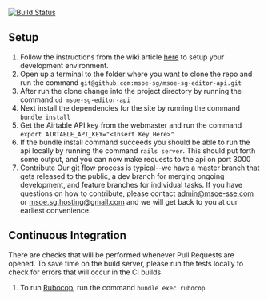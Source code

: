 [![Build Status](https://travis-ci.org/msoe-sg/msoe-sg-editor-api.svg?branch=master)](https://travis-ci.org/msoe-sg/msoe-sg-editor-api)
## Setup
1. Follow the instructions from the wiki article [here](https://github.com/msoe-sg/msoe-sg-website/wiki/Environment-Setup) to setup your development environment.
2. Open up a terminal to the folder where you want to clone the repo and run the command `git@github.com:msoe-sg/msoe-sg-editor-api.git`
3. After run the clone change into the project directory by running the command `cd msoe-sg-editor-api`
4. Next install the dependencies for the site by running the command `bundle install`
5. Get the Airtable API key from the webmaster and run the command `export AIRTABLE_API_KEY="<Insert Key Here>"`
6. If the bundle install command succeeds you should be able to run the api locally by running the command `rails server`. This should put forth some output, and you can now make requests to the api on port 3000
7. Contribute
Our git flow process is typical--we have a master branch that gets released to the public, a dev branch for merging ongoing development, and feature branches for individual tasks.
If you have questions on how to contribute, please contact admin@msoe-sse.com or msoe.sg.hosting@gmail.com and we will get back to you at our earliest convenience.

## Continuous Integration
There are checks that will be performed whenever Pull Requests are opened.  To save time on the build server, please run the tests locally to check for errors that will occur in the CI builds.

1. To run [Rubocop](https://github.com/ashmaroli/rubocop-jekyll), run the command `bundle exec rubocop`

